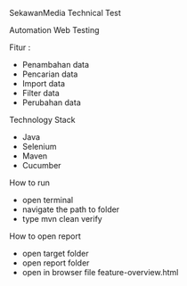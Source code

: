 SekawanMedia Technical Test

Automation Web Testing

Fitur :
- Penambahan data
- Pencarian data
- Import data
- Filter data
- Perubahan data

Technology Stack
- Java
- Selenium
- Maven
- Cucumber

How to run
- open terminal
- navigate the path to folder
- type mvn clean verify

How to open report
- open target folder
- open report folder
- open in browser file feature-overview.html
